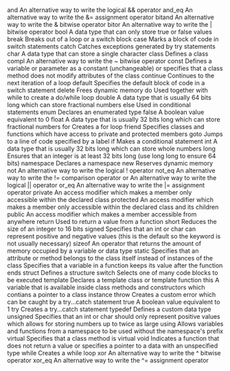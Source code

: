 and 	An alternative way to write the logical && operator
and_eq 	An alternative way to write the &= assignment operator
bitand 	An alternative way to write the & bitwise operator
bitor 	An alternative way to write the | bitwise operator
bool 	A data type that can only store true or false values
break 	Breaks out of a loop or a switch block
case 	Marks a block of code in switch statements
catch 	Catches exceptions generated by try statements
char 	A data type that can store a single character
class 	Defines a class
compl 	An alternative way to write the ~ bitwise operator
const 	Defines a variable or parameter as a constant (unchangeable) or specifies that a class method does not modify attributes of the class
continue 	Continues to the next iteration of a loop
default 	Specifies the default block of code in a switch statement
delete 	Frees dynamic memory
do 	Used together with while to create a do/while loop
double 	A data type that is usually 64 bits long which can store fractional numbers
else 	Used in conditional statements
enum 	Declares an enumerated type
false 	A boolean value equivalent to 0
float 	A data type that is usually 32 bits long which can store fractional numbers
for 	Creates a for loop
friend 	Specifies classes and functions which have access to private and protected members
goto 	Jumps to a line of code specified by a label
if 	Makes a conditional statement
int 	A data type that is usually 32 bits long which can store whole numbers
long 	Ensures that an integer is at least 32 bits long (use long long to ensure 64 bits)
namespace 	Declares a namespace
new 	Reserves dynamic memory
not 	An alternative way to write the logical ! operator
not_eq 	An alternative way to write the != comparison operator
or 	An alternative way to write the logical || operator
or_eq 	An alternative way to write the |= assignment operator
private 	An access modifier which makes a member only accessible within the declared class
protected 	An access modifier which makes a member only accessible within the declared class and its children
public 	An access modifier which makes a member accessible from anywhere
return 	Used to return a value from a function
short 	Reduces the size of an integer to 16 bits
signed 	Specifies that an int or char can represent positive and negative values (this is the default so the keyword is not usually necessary)
sizeof 	An operator that returns the amount of memory occupied by a variable or data type
static 	Specifies that an attribute or method belongs to the class itself instead of instances of the class
Specifies that a variable in a function keeps its value after the function ends
struct 	Defines a structure
switch 	Selects one of many code blocks to be executed
template 	Declares a template class or template function
this 	A variable that is available inside class methods and constructors which contians a pointer to a class instance
throw 	Creates a custom error which can be caught by a try...catch statement
true 	A boolean value equivalent to 1
try 	Creates a try...catch statement
typedef 	Defines a custom data type
unsigned 	Specifies that an int or char should only represent positive values which allows for storing numbers up to twice as large
using 	Allows variables and functions from a namespace to be used without the namespace's prefix
virtual 	Specifies that a class method is virtual
void 	Indicates a function that does not return a value or specifies a pointer to a data with an unspecified type
while 	Creates a while loop
xor 	An alternative way to write the ^ bitwise operator
xor_eq 	An alternative way to write the ^= assignment operator